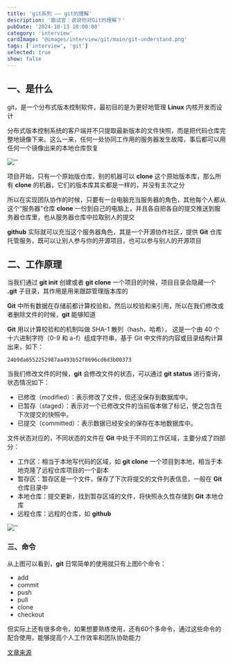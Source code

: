 ```yaml
---
title: 'git系列 —— git的理解'
description: '面试官：说说你对Git的理解？'
pubDate: '2024-10-13 10:00:00'
category: 'interview'
cardImage: '@images/interview/git/main/git-understand.png'
tags: ['interview', 'git']
selected: true
show: false
---
```


## 一、是什么

git，是一个分布式版本控制软件，最初目的是为更好地管理 **Linux** 内核开发而设计

分布式版本控制系统的客户端并不只提取最新版本的文件快照，而是把代码仓库完整地镜像下来。这么一来，任何一处协同工作用的服务器发生故障，事后都可以用任何一个镜像出来的本地仓库恢复

![''](@images/interview/git/git-understand/image.png)

项目开始，只有一个原始版仓库，别的机器可以 **clone** 这个原始版本库，那么所有 **clone** 的机器，它们的版本库其实都是一样的，并没有主次之分

所以在实现团队协作的时候，只要有一台电脑充当服务器的角色，其他每个人都从这个“服务器”仓库 **clone** 一份到自己的电脑上，并且各自把各自的提交推送到服务器仓库里，也从服务器仓库中拉取别人的提交

**github** 实际就可以充当这个服务器角色，其是一个开源协作社区，提供 **Git** 仓库托管服务，既可以让别人参与你的开源项目，也可以参与别人的开源项目

## 二、工作原理

当我们通过 **git init** 创建或者 **git clone** 一个项目的时候，项目目录会隐藏一个 **.git** 子目录，其作用是用来跟踪管理版本库的

**Git** 中所有数据在存储前都计算校验和，然后以校验和来引用，所以在我们修改或者删除文件的时候，**git** 能够知道

**Git** 用以计算校验和的机制叫做 SHA-1 散列（hash，哈希）， 这是一个由 40 个十六进制字符（0-9 和 a-f）组成字符串，基于 Git 中文件的内容或目录结构计算出来，如下：

```text
24b9da6552252987aa493b52f8696cd6d3b00373
```

当我们修改文件的时候，**git** 会修改文件的状态，可以通过 **git status** 进行查询，状态情况如下：

- 已修改（modified）：表示修改了文件，但还没保存到数据库中。
- 已暂存（staged）：表示对一个已修改文件的当前版本做了标记，使之包含在下次提交的快照中。
- 已提交（committed）：表示数据已经安全的保存在本地数据库中。

文件状态对应的，不同状态的文件在 **Git** 中处于不同的工作区域，主要分成了四部分：

- 工作区：相当于本地写代码的区域，如 **git clone** 一个项目到本地，相当于本地克隆了远程仓库项目的一个副本
- 暂存区：暂存区是一个文件，保存了下次将提交的文件列表信息，一般在 **Git** 仓库目录中
- 本地仓库：提交更新，找到暂存区域的文件，将快照永久性存储到 **Git** 本地仓库
- 远程仓库：远程的仓库，如 **github**

![''](@images/interview/git/git-understand/image2.png)

### 三、命令

从上图可以看到，**git** 日常简单的使用就只有上图6个命令：

- add
- commit
- push
- pull
- clone
- checkout

但实际上还有很多命令，如果想要熟练使用，还有60个多命令，通过这些命令的配合使用，能够提高个人工作效率和团队协助能力

[文章来源](https://vue3js.cn/interview/git/Git.html)
